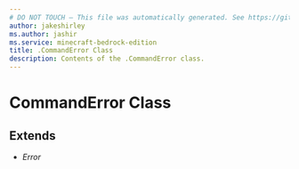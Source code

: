 ```yaml
---
# DO NOT TOUCH — This file was automatically generated. See https://github.com/mojang/minecraftapidocsgenerator to modify descriptions, examples, etc.
author: jakeshirley
ms.author: jashir
ms.service: minecraft-bedrock-edition
title: .CommandError Class
description: Contents of the .CommandError class.
---
```

# CommandError Class

## Extends
- *Error*
